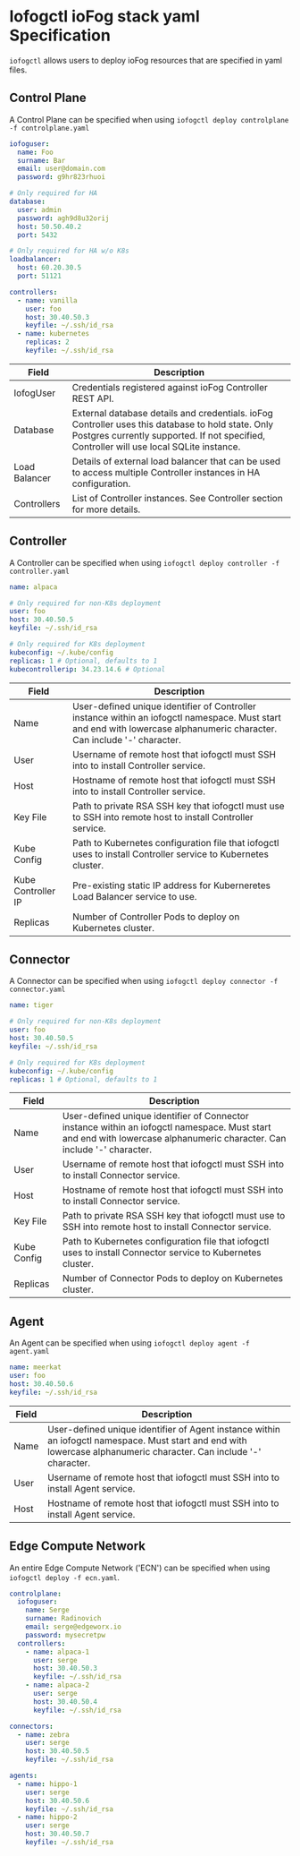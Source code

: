 # Iofogctl ioFog stack yaml Specification

`iofogctl` allows users to deploy ioFog resources that are specified in yaml files.

## Control Plane

A Control Plane can be specified when using `iofogctl deploy controlplane -f controlplane.yaml`

```yaml
iofoguser:
  name: Foo
  surname: Bar
  email: user@domain.com
  password: g9hr823rhuoi

# Only required for HA
database:
  user: admin
  password: agh9d8u32orij
  host: 50.50.40.2
  port: 5432

# Only required for HA w/o K8s
loadbalancer:
  host: 60.20.30.5
  port: 51121

controllers:
  - name: vanilla
    user: foo
    host: 30.40.50.3
    keyfile: ~/.ssh/id_rsa
  - name: kubernetes
    replicas: 2
    keyfile: ~/.ssh/id_rsa
```

| Field         | Description                                                                                                                                                                                   |
| ------------- | --------------------------------------------------------------------------------------------------------------------------------------------------------------------------------------------- |
| IofogUser     | Credentials registered against ioFog Controller REST API.                                                                                                                                     |
| Database      | External database details and credentials. ioFog Controller uses this database to hold state. Only Postgres currently supported. If not specified, Controller will use local SQLite instance. |
| Load Balancer | Details of external load balancer that can be used to access multiple Controller instances in HA configuration.                                                                               |
| Controllers   | List of Controller instances. See Controller section for more details.                                                                                                                        |

## Controller

A Controller can be specified when using `iofogctl deploy controller -f controller.yaml`

```yaml
name: alpaca

# Only required for non-K8s deployment
user: foo
host: 30.40.50.5
keyfile: ~/.ssh/id_rsa

# Only required for K8s deployment
kubeconfig: ~/.kube/config
replicas: 1 # Optional, defaults to 1
kubecontrollerip: 34.23.14.6 # Optional
```

| Field       | Description                                                                                                   |
| ----------- | ------------------------------------------------------------------------------------------------------------- |
| Name        | User-defined unique identifier of Controller instance within an iofogctl namespace. Must start and end with lowercase alphanumeric character. Can include '-' character.                          |
| User        | Username of remote host that iofogctl must SSH into to install Controller service.                            |
| Host        | Hostname of remote host that iofogctl must SSH into to install Controller service.                            |
| Key File    | Path to private RSA SSH key that iofogctl must use to SSH into remote host to install Controller service.     |
| Kube Config | Path to Kubernetes configuration file that iofogctl uses to install Controller service to Kubernetes cluster. |
| Kube Controller IP | Pre-existing static IP address for Kuberneretes Load Balancer service to use. |
| Replicas    | Number of Controller Pods to deploy on Kubernetes cluster.                                                    |

## Connector

A Connector can be specified when using `iofogctl deploy connector -f connector.yaml`

```yaml
name: tiger

# Only required for non-K8s deployment
user: foo
host: 30.40.50.5
keyfile: ~/.ssh/id_rsa

# Only required for K8s deployment
kubeconfig: ~/.kube/config
replicas: 1 # Optional, defaults to 1
```

| Field       | Description                                                                                                  |
| ----------- | ------------------------------------------------------------------------------------------------------------ |
| Name        | User-defined unique identifier of Connector instance within an iofogctl namespace. Must start and end with lowercase alphanumeric character. Can include '-' character.                          |
| User        | Username of remote host that iofogctl must SSH into to install Connector service.                            |
| Host        | Hostname of remote host that iofogctl must SSH into to install Connector service.                            |
| Key File    | Path to private RSA SSH key that iofogctl must use to SSH into remote host to install Connector service.     |
| Kube Config | Path to Kubernetes configuration file that iofogctl uses to install Connector service to Kubernetes cluster. |
| Replicas    | Number of Connector Pods to deploy on Kubernetes cluster.                                                    |

## Agent

An Agent can be specified when using `iofogctl deploy agent -f agent.yaml`

```yaml
name: meerkat
user: foo
host: 30.40.50.6
keyfile: ~/.ssh/id_rsa
```

| Field | Description                                                                    |
| ----- | ------------------------------------------------------------------------------ |
| Name  | User-defined unique identifier of Agent instance within an iofogctl namespace. Must start and end with lowercase alphanumeric character. Can include '-' character.|
| User  | Username of remote host that iofogctl must SSH into to install Agent service.  |
| Host  | Hostname of remote host that iofogctl must SSH into to install Agent service.  |

## Edge Compute Network

An entire Edge Compute Network ('ECN') can be specified when using `iofogctl deploy -f ecn.yaml`.

```yaml
controlplane:
  iofoguser:
    name: Serge
    surname: Radinovich
    email: serge@edgeworx.io
    password: mysecretpw
  controllers:
    - name: alpaca-1
      user: serge
      host: 30.40.50.3
      keyfile: ~/.ssh/id_rsa
    - name: alpaca-2
      user: serge
      host: 30.40.50.4
      keyfile: ~/.ssh/id_rsa

connectors:
  - name: zebra
    user: serge
    host: 30.40.50.5
    keyfile: ~/.ssh/id_rsa

agents:
  - name: hippo-1
    user: serge
    host: 30.40.50.6
    keyfile: ~/.ssh/id_rsa
  - name: hippo-2
    user: serge
    host: 30.40.50.7
    keyfile: ~/.ssh/id_rsa
```
